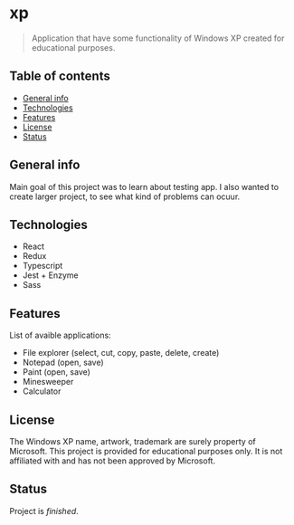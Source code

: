 # xp

> Application that have some functionality of Windows XP created for educational purposes.

## Table of contents

- [General info](#general-info)
- [Technologies](#technologies)
- [Features](#features)
- [License](#license)
- [Status](#status)

## General info

Main goal of this project was to learn about testing app. I also wanted to create larger project, to see what kind of problems can ocuur.

## Technologies

- React
- Redux
- Typescript
- Jest + Enzyme
- Sass

## Features

List of avaible applications:

- File explorer (select, cut, copy, paste, delete, create)
- Notepad (open, save)
- Paint (open, save)
- Minesweeper
- Calculator

## License

The Windows XP name, artwork, trademark are surely property of Microsoft. This project is provided for educational purposes only. It is not affiliated with and has not been approved by Microsoft.

## Status

Project is _finished_.
